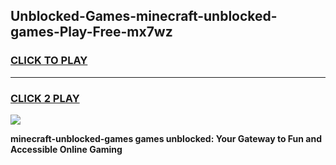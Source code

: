 
## Unblocked-Games-minecraft-unblocked-games-Play-Free-mx7wz
<h3>
<a href="https://premium76.site?title=minecraft-unblocked-games&ref=10A">CLICK TO PLAY</a></h3>
<hr>

<h3>
<a href="https://premium76.site?title=minecraft-unblocked-games&ref=10A">CLICK 2 PLAY</a>
  
</h3>

<a href="https://premium76.site?title=minecraft-unblocked-games&ref=10A"><img src="https://clearcache.store/games.png"></a>


**minecraft-unblocked-games games unblocked: Your Gateway to Fun and Accessible Online Gaming**

